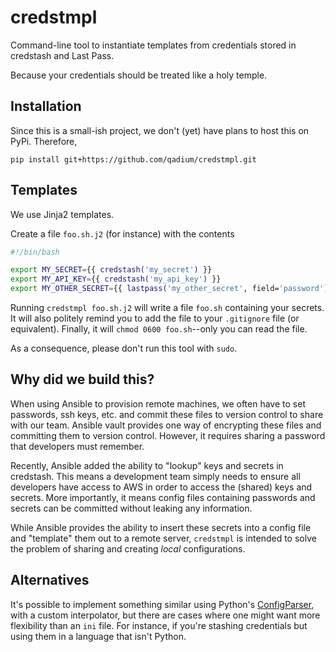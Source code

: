 # credstmpl
Command-line tool to instantiate templates from credentials stored in
credstash and Last Pass.

Because your credentials should be treated like a holy temple.

## Installation
Since this is a small-ish project, we don't (yet) have plans to host
this on PyPi. Therefore,
```
pip install git+https://github.com/qadium/credstmpl.git
```

## Templates
We use Jinja2 templates.

Create a file `foo.sh.j2` (for instance) with the contents
```bash
#!/bin/bash

export MY_SECRET={{ credstash('my_secret') }}
export MY_API_KEY={{ credstash('my_api_key') }}
export MY_OTHER_SECRET={{ lastpass('my_other_secret', field='password') }}
```

Running `credstmpl foo.sh.j2` will write a file `foo.sh` containing your
secrets. It will also politely remind you to add the file to your
`.gitignore` file (or equivalent). Finally, it will `chmod 0600
foo.sh`--only you can read the file.

As a consequence, please don't run this tool with `sudo`.

## Why did we build this?
When using Ansible to provision remote machines, we often have to set
passwords, ssh keys, etc. and commit these files to version control to
share with our team. Ansible vault provides one way of encrypting these
files and committing them to version control. However, it requires
sharing a password that developers must remember.

Recently, Ansible added the ability to "lookup" keys and secrets in
credstash. This means a development team simply needs to ensure all
developers have access to AWS in order to access the (shared) keys and
secrets. More importantly, it means config files containing passwords
and secrets can be committed without leaking any information.

While Ansible provides the ability to insert these secrets into a config
file and "template" them out to a remote server, `credstmpl` is intended
to solve the problem of sharing and creating *local* configurations.

## Alternatives
It's possible to implement something similar using Python's
[ConfigParser](https://docs.python.org/2/library/configparser.html),
with a custom interpolator, but there are cases where one might want
more flexibility than an `ini` file. For instance, if you're stashing
credentials but using them in a language that isn't Python.
